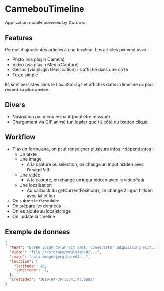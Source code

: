 # CarmebouTimeline

Application mobile powered by Cordova.

## Features

Permet d'ajouter des articles à une timeline.
Les articles peuvent avoir :
- Photo (via plugin Camera)
- Vidéo (via plugin Media Capture)
- Géoloc (via plugin Geolocation) : s'affiche dans une carte
- Texte simple

Ils sont persistés dans le LocalStorage et affichés dans la timeline du plus récent au plus ancien.

## Divers

- Navigation par menu en haut (peut être masqué)
- Chargement via GIF animé (un loader quoi) à côté du bouton cliqué.

## Workflow

- T'as un formulaire, on peut renseigner plusieurs infos indépendantes :
  - Un texte
  - Une image
    - A la capture ou sélection, on change un input hidden avec l'imagePath
  - Une vidéo
    - A la capture, on change un input hidden avec le videoPath
  - Une localisation
    - Au callback du getCurrentPosition(), on change 2 input hidden avec lat et lon
- On submit le formulaire
- On prépare les données
- On les ajoute au localstorage
- On update la timeline

## Exemple de données

```json
{
  "text": "Lorem ipsum dolor sit amet, consectetur adipisicing elit...",
  "video": "file:///storage/emulated/0/...",
  "image": "data:image/jpeg;base64...",
  "location": {
    "latitude": 42,
    "longitude": -1,
  },
  "createdAt": "2019-04-30T15:41:41.859Z"
}
```
